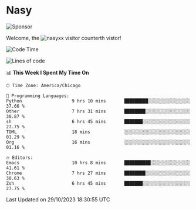 # Nasy

<!--
<p align="center">
<img height="200" src="https://github-readme-stats.vercel.app/api?username=nasyxx&count_private=true&show_icons=true&theme=dracula&include_all_commits=true"/>
<img height="200" src="https://github-readme-stats.vercel.app/api/top-langs/?username=nasyxx&theme=dracula&hide=html,jupyter+notebook&count_private=true&show_icons=true"/>
</p>

  
----------------
-->

![Sponsor](https://img.shields.io/static/v1.svg?label=Sponsor&message=%E2%9D%A4&logo=GitHub&style=flat&color=pink)
 
Welcome, the ![nasyxx visitor counter](https://count.getloli.com/get/@nasyxx?theme=rule34)th vistor!
 
<!--START_SECTION:waka-->
![Code Time](http://img.shields.io/badge/Code%20Time-3%2C875%20hrs%2010%20mins-blue)

![Lines of code](https://img.shields.io/badge/From%20Hello%20World%20I%27ve%20Written-6.3%20million%20lines%20of%20code-blue)

📊 **This Week I Spent My Time On** 

```text
🕑︎ Time Zone: America/Chicago

💬 Programming Languages: 
Python                   9 hrs 10 mins       █████████░░░░░░░░░░░░░░░░   37.66 % 
Other                    7 hrs 31 mins       ████████░░░░░░░░░░░░░░░░░   30.87 % 
sh                       6 hrs 45 mins       ███████░░░░░░░░░░░░░░░░░░   27.75 % 
TOML                     18 mins             ░░░░░░░░░░░░░░░░░░░░░░░░░   01.29 % 
Org                      16 mins             ░░░░░░░░░░░░░░░░░░░░░░░░░   01.16 % 

🔥 Editors: 
Emacs                    10 hrs 8 mins       ██████████░░░░░░░░░░░░░░░   41.61 % 
Chrome                   7 hrs 27 mins       ████████░░░░░░░░░░░░░░░░░   30.63 % 
Zsh                      6 hrs 45 mins       ███████░░░░░░░░░░░░░░░░░░   27.75 % 
```


 Last Updated on 29/10/2023 18:30:55 UTC
<!--END_SECTION:waka-->

<!-- ![visitors](https://visitor-badge.laobi.icu/badge?page_id=nasyxx.nasyxx) -->
